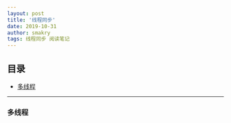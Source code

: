 ```yaml
---
layout: post
title: '线程同步'
date: 2019-10-31
author: smakry
tags: 线程同步 阅读笔记
---
```


>  

## 目录  

- [多线程](#list_1)

---

### <span id = "list_0"></span> 多线程  

